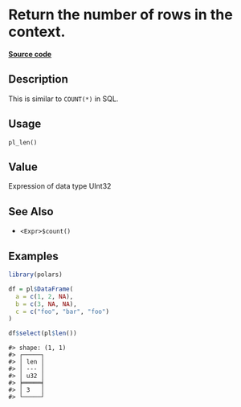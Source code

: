 

# Return the number of rows in the context.

[**Source code**](https://github.com/pola-rs/r-polars/tree/741f9cd2614b3302a4d033bcae447425e1b91191/R/functions__lazy.R#L160)

## Description

This is similar to <code style="white-space: pre;">COUNT(\*)</code> in
SQL.

## Usage

<pre><code class='language-R'>pl_len()
</code></pre>

## Value

Expression of data type UInt32

## See Also

<ul>
<li>

<code>\<Expr\>$count()</code>

</li>
</ul>

## Examples

``` r
library(polars)

df = pl$DataFrame(
  a = c(1, 2, NA),
  b = c(3, NA, NA),
  c = c("foo", "bar", "foo")
)

df$select(pl$len())
```

    #> shape: (1, 1)
    #> ┌─────┐
    #> │ len │
    #> │ --- │
    #> │ u32 │
    #> ╞═════╡
    #> │ 3   │
    #> └─────┘

